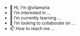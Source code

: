 - 👋 Hi, I’m @vilamaria
- 👀 I’m interested in ...
- 🌱 I’m currently learning ...
- 💞️ I’m looking to collaborate on ...
- 📫 How to reach me ...

<!---
vilamaria/vilamaria is a ✨ special ✨ repository because its `README.md` (this file) appears on your GitHub profile.
You can click the Preview link to take a look at your changes.
--->
